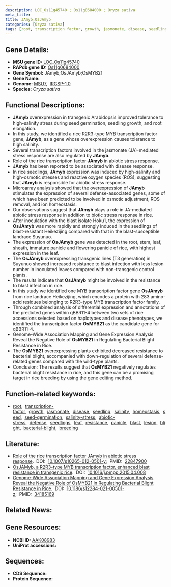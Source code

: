```yaml
---
description: LOC_Os11g45740 ; Os11g0684000 ; Oryza sativa
meta_title:
title: JAmyb;OsJAmyb
categories: [Oryza sativa]
tags: [root, transcription factor, growth, jasmonate, disease, seedling, salinity, homeostasis, seed, seed germination, salinity stress, abiotic stress, defense, seedlings, leaf, resistance, panicle, blast, lesion, blight, bacterial blight, breeding]
---
```


## Gene Details:
- **MSU gene ID:** [LOC_Os11g45740](http://rice.uga.edu/cgi-bin/ORF_infopage.cgi?orf=LOC_Os11g45740)  
- **RAPdb gene ID:** [Os11g0684000](https://rapdb.dna.affrc.go.jp/locus/?name=Os11g0684000)  
- **Gene Symbol:** JAmyb;OsJAmyb;OsMYB21
- **Gene Name:**
- **Genome:**  [MSU7](http://rice.uga.edu/),&nbsp;&nbsp;[IRGSP-1.0](https://rapdb.dna.affrc.go.jp/download/irgsp1.html)
- **Species:** *Oryza sativa*

## Functional Descriptions:
   - **JAmyb** overexpression in transgenic Arabidopsis improved tolerance to high-salinity stress during seed germination, seedling growth, and root elongation.
   - In this study, we identified a rice R2R3-type MYB transcription factor gene, **JAmyb**, as a gene whose overexpression causes tolerance to high salinity.
   - Several transcription factors involved in the jasmonate (JA)-mediated stress response are also regulated by **JAmyb**.
   - Role of the rice transcription factor **JAmyb** in abiotic stress response.
   - **JAmyb** has been reported to be associated with disease response.
   - In rice seedlings, **JAmyb** expression was induced by high-salinity and high-osmotic stresses and reactive oxygen species (ROS), suggesting that **JAmyb** is responsible for abiotic stress response.
   - Microarray analysis showed that the overexpression of **JAmyb** stimulates the expression of several defense-associated genes, some of which have been predicted to be involved in osmotic adjustment, ROS removal, and ion homeostasis.
   - Our observations suggest that **JAmyb** plays a role in JA-mediated abiotic stress response in addition to biotic stress response in rice.
   - After inoculation with the blast isolate Hoku1, the expression of **OsJAmyb** was more rapidly and strongly induced in the seedlings of blast-resistant Heikezijing compared with that in the blast-susceptible landrace Suyunuo.
   - The expression of **OsJAmyb** gene was detected in the root, stem, leaf, sheath, immature panicle and flowering panicle of rice, with highest expression in the leaf.
   - The **OsJAmyb** overexpressing transgenic lines (T3 generation) in Suyunuo showed increased resistance to blast infection with less lesion number in inoculated leaves compared with non-transgenic control plants.
   - The results indicate that **OsJAmyb** might be involved in the resistance to blast infection in rice.
   - In this study we identified one MYB transcription factor gene **OsJAmyb** from rice landrace Heikezijing, which encodes a protein with 283 amino-acid residues belonging to R2R3-type MYB transcription factor family.
   - Through combined analysis of differential expression and annotations of the predicted genes within qBBR11-4 between two sets of rice accessions selected based on haplotypes and disease phenotypes, we identified the transcription factor **OsMYB21** as the candidate gene for qBBR11-4.
   - Genome-Wide Association Mapping and Gene Expression Analysis Reveal the Negative Role of **OsMYB21** in Regulating Bacterial Blight Resistance in Rice.
   - The **OsMYB21** overexpressing plants exhibited decreased resistance to bacterial blight, accompanied with down-regulation of several defense-related genes compared with the wild-type plants.
   - Conclusion: The results suggest that **OsMYB21** negatively regulates bacterial blight resistance in rice, and this gene can be a promising target in rice breeding by using the gene editing method.

## Function-related keywords:
   - [root](/tags/root/),&nbsp;&nbsp;[transcription-factor](/tags/transcription-factor/),&nbsp;&nbsp;[growth](/tags/growth/),&nbsp;&nbsp;[jasmonate](/tags/jasmonate/),&nbsp;&nbsp;[disease](/tags/disease/),&nbsp;&nbsp;[seedling](/tags/seedling/),&nbsp;&nbsp;[salinity](/tags/salinity/),&nbsp;&nbsp;[homeostasis](/tags/homeostasis/),&nbsp;&nbsp;[seed](/tags/seed/),&nbsp;&nbsp;[seed-germination](/tags/seed-germination/),&nbsp;&nbsp;[salinity-stress](/tags/salinity-stress/),&nbsp;&nbsp;[abiotic-stress](/tags/abiotic-stress/),&nbsp;&nbsp;[defense](/tags/defense/),&nbsp;&nbsp;[seedlings](/tags/seedlings/),&nbsp;&nbsp;[leaf](/tags/leaf/),&nbsp;&nbsp;[resistance](/tags/resistance/),&nbsp;&nbsp;[panicle](/tags/panicle/),&nbsp;&nbsp;[blast](/tags/blast/),&nbsp;&nbsp;[lesion](/tags/lesion/),&nbsp;&nbsp;[blight](/tags/blight/),&nbsp;&nbsp;[bacterial-blight](/tags/bacterial-blight/),&nbsp;&nbsp;[breeding](/tags/breeding/)

## Literature:
   - [Role of the rice transcription factor JAmyb in abiotic stress response](https://www.doi.org/10.1007/s10265-012-0501-y).&nbsp;&nbsp;DOI:&nbsp;&nbsp;[10.1007/s10265-012-0501-y](https://www.doi.org/10.1007/s10265-012-0501-y);&nbsp;&nbsp;PMID:&nbsp;&nbsp;[22847900](https://pubmed.ncbi.nlm.nih.gov/22847900/)
   - [OsJAMyb, a R2R3-type MYB transcription factor, enhanced blast resistance in transgenic rice](https://www.doi.org/10.1016/j.pmpp.2015.04.008).&nbsp;&nbsp;DOI:&nbsp;&nbsp;[10.1016/j.pmpp.2015.04.008](https://www.doi.org/10.1016/j.pmpp.2015.04.008)
   - [Genome-Wide Association Mapping and Gene Expression Analysis Reveal the Negative Role of OsMYB21 in Regulating Bacterial Blight Resistance in Rice](https://www.doi.org/10.1186/s12284-021-00501-z).&nbsp;&nbsp;DOI:&nbsp;&nbsp;[10.1186/s12284-021-00501-z](https://www.doi.org/10.1186/s12284-021-00501-z);&nbsp;&nbsp;PMID:&nbsp;&nbsp;[34185169](https://pubmed.ncbi.nlm.nih.gov/34185169/)

## Related News:

## Gene Resources:
- **NCBI ID:**  [AAK08983](http://www.ncbi.nlm.nih.gov/nuccore/AAK08983)
- **UniProt accessions:** [](https://www.uniprot.org/uniprotkb//entry)

## Sequences:
- **CDS Sequence:**
- **Protein Sequence:**
